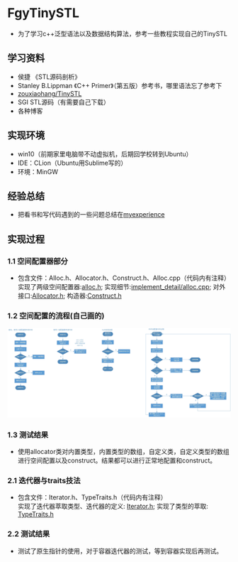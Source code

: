# FgyTinySTL
* 为了学习c++泛型语法以及数据结构算法，参考一些教程实现自己的TinySTL<br>

## 学习资料
* 侯捷 《STL源码剖析》
* Stanley B.Lippman 《C++ Primer》（第五版）参考书，哪里语法忘了参考下
* [zouxiaohang/TinySTL](https://github.com/zouxiaohang/TinySTL)
* SGI STL源码（有需要自己下载）
* 各种博客<br>

## 实现环境
* win10（前期家里电脑带不动虚拟机，后期回学校转到Ubuntu）
* IDE：CLion（Ubuntu用Sublime写的）
* 环境：MinGW

## 经验总结
* 把看书和写代码遇到的一些问题总结在[myexperience](https://github.com/fgy1995/FgyTinySTL/tree/master/myexperience)<br>

## 实现过程
### 1.1 空间配置器部分
* 包含文件：Alloc.h、Allocator.h、Construct.h、Alloc.cpp（代码内有注释）<br>
实现了两级空间配置器:[alloc.h](https://github.com/fgy1995/FgyTinySTL/blob/master/Alloc.h); 实现细节:[implement_detail/alloc.cpp](https://github.com/fgy1995/FgyTinySTL/tree/master/implement_detail); 对外接口:[Allocator.h](https://github.com/fgy1995/FgyTinySTL/blob/master/Allocator.h); 构造器:[Construct.h](https://github.com/fgy1995/FgyTinySTL/blob/master/Construct.h)<br>
### 1.2 空间配置的流程(自己画的)
![](https://github.com/fgy1995/FgyTinySTL/blob/master/picture/%E5%88%86%E7%BA%A7%E7%A9%BA%E9%97%B4%E9%85%8D%E7%BD%AE%E6%B5%81%E7%A8%8B.jpg)
### 1.3 测试结果
* 使用allocator类对内置类型，内置类型的数组，自定义类，自定义类型的数组进行空间配置以及construct。结果都可以进行正常地配置和construct。

### 2.1 迭代器与traits技法
* 包含文件：Iterator.h、TypeTraits.h（代码内有注释）<br>
实现了迭代器萃取类型、迭代器的定义: [Iterator.h](https://github.com/fgy1995/FgyTinySTL/blob/master/Iterator.h); 实现了类型的萃取: [TypeTraits.h](https://github.com/fgy1995/FgyTinySTL/blob/master/TypeTraits.h)<br>
### 2.2 测试结果
* 测试了原生指针的使用，对于容器迭代器的测试，等到容器实现后再测试。
